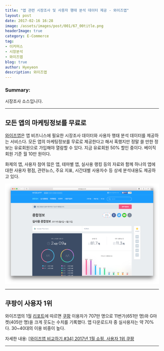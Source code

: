 ```yaml
---
title: "앱 관련 시장조사 및 사용자 행태 분석 데이터 제공 - 와이즈앱"
layout: post
date: 2017-02-16 16:28
image: /assets/images/post/001/67_00title.png
headerImage: true
category: E-Commerce
tag:
- 이커머스
- 시장분석
- 와이즈앱
blog: true
author: Hyeyeon
description: 와이즈앱
---
```


### Summary:

시장조사 소스입니다.

---

## 모든 앱의 마케팅정보를 무료로

[와이즈앱](http://wiseapp.co.kr)은 앱 비즈니스에 필요한 시장조사 데이터와 사용자 행태 분석 데이터를 제공하는 서비스다. 모든 앱의 마케팅정보를 무료로 제공한다고 해서 혹했지만 정말 쓸 만한 정보는 유료회원으로 가입해야 열람할 수 있다. 지금 유료회원 50% 할인 중이다. 베이직회원 기준 월 10만 원이다.

화제의 앱, 사용자 참여 많은 앱, 테마별 앱, 실사용 랭킹 등의 자료와 함께 하나의 앱에 대한 사용자 평점, 관련뉴스, 주요 지표, 시간대별 사용자수 등 상세 분석내용도 제공하고 있다.

![pic1](/assets/images/post/001/67_01.png)

---

## 쿠팡이 사용자 1위

와이즈앱의 1월 [리포트](http://wiseapp.co.kr/report/?dateType=2&cType=2&searchStr=쇼핑+TOP10)에 따르면 [쿠팡](http://wiseapp.co.kr/app/detail/b6c0dae60d8fb88c89f7eb6b2352f976/1) 이용자가 707만 명으로 11번가(651만 명)와 G마켓(405만 명)을 크게 웃도는 수치를 기록했다. 앱 다운로드자 중 실사용자는 약 70%다. 30~40대의 이용 비중이 높다.

자세한 내용: [[와이즈앱 비교하기 #34] 2017년 1월 쇼핑, 사용자 1위 쿠팡](http://platum.kr/archives/76108)

---
